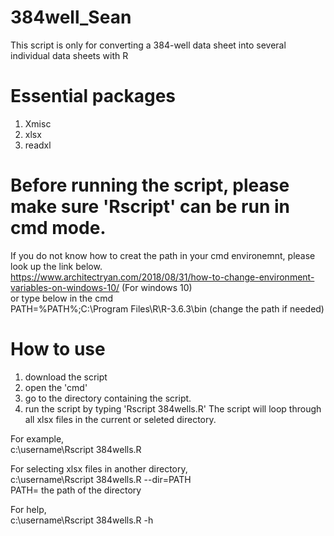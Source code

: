 # 384well_Sean
This script is only for converting a 384-well data sheet into several individual data sheets with R 
# Essential packages
1. Xmisc
2. xlsx
3. readxl

# Before running the script, please make sure 'Rscript' can be run in cmd mode.
If you do not know how to creat the path in your cmd environemnt, please look up the link below. \
https://www.architectryan.com/2018/08/31/how-to-change-environment-variables-on-windows-10/ (For windows 10) \
or type below in the cmd \
PATH=%PATH%;C:\Program Files\R\R-3.6.3\bin (change the path if needed)
# How to use
1. download the script
2. open the 'cmd'
3. go to the directory containing the script.
4. run the script by typing 'Rscript 384wells.R'
The script will loop through all xlsx files in the current or seleted directory.

For example, \
c:\username\Rscript 384wells.R

For selecting xlsx files in another directory, \
c:\username\Rscript 384wells.R --dir=PATH  
PATH= the path of the directory

For help, \
c:\username\Rscript 384wells.R -h
